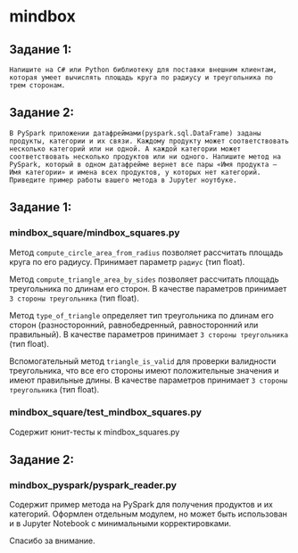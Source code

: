 # mindbox

## Задание 1:

`Напишите на C# или Python библиотеку для поставки внешним клиентам, которая умеет вычислять площадь круга по радиусу и треугольника по трем сторонам.`

## Задание 2:

`В PySpark приложении датафреймами(pyspark.sql.DataFrame) заданы продукты, категории и их связи. Каждому продукту может соответствовать несколько категорий или ни одной. А каждой категории может соответствовать несколько продуктов или ни одного. Напишите метод на PySpark, который в одном датафрейме вернет все пары «Имя продукта – Имя категории» и имена всех продуктов, у которых нет категорий. Приведите пример работы вашего метода в Jupyter ноутбуке.`



## Задание 1:

### mindbox_square/mindbox_squares.py

Метод `compute_circle_area_from_radius` позволяет рассчитать площадь круга по его радиусу. Принимает параметр `радиус` (тип float).

Метод `compute_triangle_area_by_sides` позволяет рассчитать площадь треугольника по длинам его сторон. В качестве параметров принимает `3 стороны треугольника` (тип float).

Метод `type_of_triangle` определяет тип треугольника по длинам его сторон (разносторонний, равнобедренный, равносторонний или правильный). В качестве параметров принимает `3 стороны треугольника` (тип float).

Вспомогательный метод `triangle_is_valid` для проверки валидности треугольника, что все его стороны имеют положительные значения и имеют правильные длины. В качестве параметров принимает `3 стороны треугольника` (тип float).

### mindbox_square/test_mindbox_squares.py

Содержит юнит-тесты к mindbox_squares.py


## Задание 2:

### mindbox_pyspark/pyspark_reader.py

Содержит пример метода на PySpark для получения продуктов и их категорий. Оформлен отдельным модулем, но может быть использован и в Jupyter Notebook c минимальными корректировками. 

Спасибо за внимание.